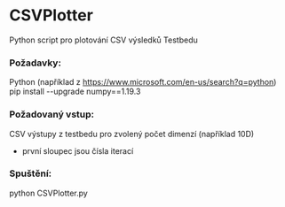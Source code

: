 # CSVPlotter
Python script pro plotování CSV výsledků Testbedu



### Požadavky:
Python (například z https://www.microsoft.com/en-us/search?q=python)
pip install --upgrade numpy==1.19.3

### Požadovaný vstup:
CSV výstupy z testbedu pro zvolený počet dimenzí (například 10D)
- první sloupec jsou čísla iterací

### Spuštění:
python CSVPlotter.py

